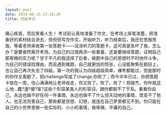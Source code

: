 ```yaml
---
layout: post
date: 2019-06-15 23:16:39
title: 四级考试
---
```


痛心疾首，而后笑看人生！
考试前认真地准备了作文，在考场上挥笔泼墨，把准备好的素材结合进去，但但但写完作文，开始听力，听力结束后，我还在悠哉悠哉，等着老师来收第一张答题卡——没涂听力的答题卡，这可真是急坏了我，怎么办？是要奋然离开考场，为自己的过错再添一些重量，还是要继续答题，证明自己那卑微的实力呢？甘于平凡的我选择了后者，做题中自己的思想时不时地作斗争，为自己的错误找理由，而且遇到难题，自己就更加的慌张，心没能聚焦在题目上，也让自己再次失去了四级。第一次的我认为四级超级简单，裸考都能过，但是那时的你作文离题了，把challenge写成了change,你败了；而今半年已过，你把答题卡放在一旁，信心满满地让老师收走，你又败了。败了，败了！郑俊杰，你咋就这么地...蠢?渣?傻?笨?这些个形容某类人的形容词，跟你都脱不了干系。看看你自己，永远也做不好任何一件事情，永远也做不了什么惊天动地的事情，改变不了他人，也无法完善自己，那些都是空想、幻想，就连在自己梦里都见不到。你只能在自己的小世界里做一些实际的、小小的事情，做卑微、平庸的自己。
